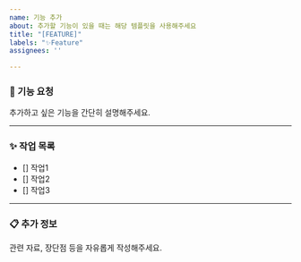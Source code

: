 ```yaml
---
name: 기능 추가
about: 추가할 기능이 있을 때는 해당 템플릿을 사용해주세요
title: "[FEATURE]"
labels: "✨Feature"
assignees: ''

---
```


### 🚀 기능 요청

추가하고 싶은 기능을 간단히 설명해주세요.

---

### ✨ 작업 목록

- [] 작업1
- [] 작업2
- [] 작업3

---

### 📋 추가 정보

관련 자료, 장단점 등을 자유롭게 작성해주세요.
